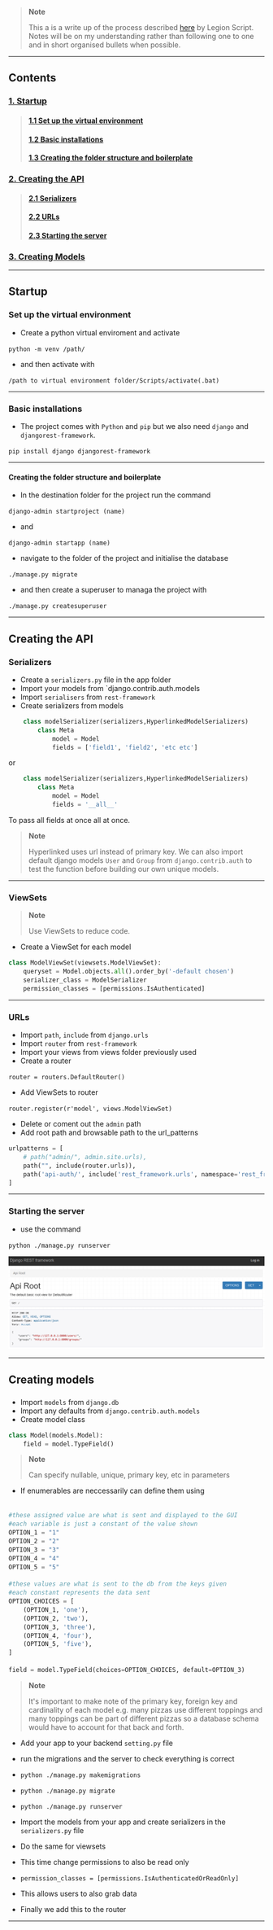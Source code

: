 > **Note**
>
> This a is a write up of the process described [here](https://www.youtube.com/watch?v=31R1gSvBn1g&list=PLPSM8rIid1a0SMqmFOfoHRbyfQ5ipQX79) by Legion Script. Notes will be on my understanding rather than following one to one and in short organised bullets when possible.

----

## Contents

### [1. Startup](#startup)
> #### [1.1 Set up the virtual environment](#set-up-the-virtual-environment)
> #### [1.2 Basic installations](#basic-installations)
>#### [1.3 Creating the folder structure and boilerplate](#creating-the-folder-structure-and-boilerplate)

### [2. Creating the API](#creating-the-api)
>#### [2.1 Serializers](#serializers)
>#### [2.2 URLs](#urls)
>#### [2.3 Starting the server](#starting-the-server)

### [3. Creating Models](#creating-models)

-----

## Startup

### Set up the virtual environment

- Create a python virtual enviroment and activate

`python -m venv /path/`

- and then activate with 

`/path to virtual environment folder/Scripts/activate(.bat)`

----

### Basic installations

- The project comes with `Python` and `pip` but we also need `django` and `djangorest-framework`.

`pip install django djangorest-framework`

----

#### Creating the folder structure and boilerplate

- In the destination folder for the project run the command

`django-admin startproject (name)`

- and 

`django-admin startapp (name)`

- navigate to the folder of the project and initialise the database

`./manage.py migrate` 

- and then create a superuser to managa the project with 

`./manage.py createsuperuser`

----

## Creating the API

### Serializers

- Create a `serializers.py` file in the app folder
- Import your models from `django.contrib.auth.models
- Import `serialisers` from `rest-framework`
- Create serializers from models
```py
    class modelSerializer(serializers,HyperlinkedModelSerializers)
        class Meta
            model = Model
            fields = ['field1', 'field2', 'etc etc']
```

or 

```py
    class modelSerializer(serializers,HyperlinkedModelSerializers)
        class Meta
            model = Model
            fields = '__all__'
```

To pass all fields at once all at once.

> **Note**
>
> Hyperlinked uses url instead of primary key. We can also import default django models `User` and `Group` from `django.contrib.auth` to test the function before building our own unique models.

----

### ViewSets 

> **Note**
>
> Use ViewSets to reduce code.

- Create a ViewSet for each model

```py
class ModelViewSet(viewsets.ModelViewSet):
    queryset = Model.objects.all().order_by('-default chosen')
    serializer_class = ModelSerializer
    permission_classes = [permissions.IsAuthenticated]
```

----

### URLs 

- Import `path`, `include` from `django.urls`
- Import `router` from `rest-framework`
- Import your views from views folder previously used
- Create a router 

`router = routers.DefaultRouter()`

- Add ViewSets to router

`router.register(r'model', views.ModelViewSet)`

- Delete or coment out the `admin` path
- Add root path and browsable path to the url_patterns

```py 
urlpatterns = [
    # path("admin/", admin.site.urls),
    path("", include(router.urls)),
    path('api-auth/', include('rest_framework.urls', namespace='rest_framework'))
]
```

----

### Starting the server

- use the command 

`python ./manage.py runserver`

![rest framework](images/001.png)

----

## Creating models

###

- Import `models` from `django.db`
- Import any defaults from `django.contrib.auth.models`
- Create model class 

```py 
class Model(models.Model):
    field = model.TypeField()
```

> **Note**
>
> Can specify nullable, unique, primary key, etc in parameters

- If enumerables are neccessarily can define them using

```py

#these assigned value are what is sent and displayed to the GUI
#each variable is just a constant of the value shown
OPTION_1 = "1"
OPTION_2 = "2"
OPTION_3 = "3"
OPTION_4 = "4"
OPTION_5 = "5"

#these values are what is sent to the db from the keys given 
#each constant represents the data sent 
OPTION_CHOICES = [
    (OPTION_1, 'one'),
    (OPTION_2, 'two'),
    (OPTION_3, 'three'),
    (OPTION_4, 'four'),
    (OPTION_5, 'five'),
]

field = model.TypeField(choices=OPTION_CHOICES, default=OPTION_3)
```

> **Note**
>
> It's important to make note of the primary key, foreign key and cardinality of each model e.g. many pizzas use different toppings and many toppings can be part of different pizzas so a database schema would have to account for that back and forth.

- Add your app to your backend `setting.py` file

- run the migrations and the server to check everything is correct

- `python ./manage.py makemigrations`

- `python ./manage.py migrate`

- `python ./manage.py runserver`

- Import the models from your app and create serializers in the `serializers.py` file

- Do the same for viewsets

- This time change permissions to also be read only

- `permission_classes = [permissions.IsAuthenticatedOrReadOnly]`

- This allows users to also grab data

- Finally we add this to the router
----


